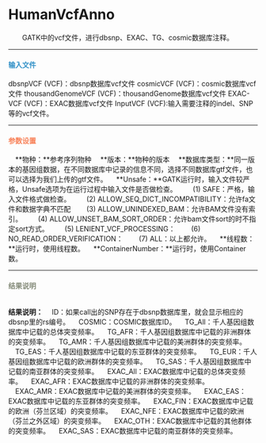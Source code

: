 # HumanVcfAnno
　　GATK中的vcf文件，进行dbsnp、EXAC、TG、cosmic数据库注释。

***
#### **<i class="fa fa-dot-circle-o" aria-hidden="true" style="color:#3090C7"></i><span style="color:#3090C7"> 输入文件**
dbsnpVCF (VCF)：dbsnp数据库vcf文件
cosmicVCF (VCF)：cosmic数据库vcf文件
thousandGenomeVCF (VCF)：thousandGenome数据库vcf文件
EXAC-VCF (VCF)：EXAC数据库vcf文件
InputVCF (VCF):输入需要注释的indel、SNP等的vcf文件。


***
#### **<i class="fa fa-cog" aria-hidden="true" style="color:#F88158"></i> <span style="color:#F88158">参数设置**

　**物种：**参考序列物种
　**版本：**物种的版本
　**数据库类型：**同一版本的基因组数据，在不同数据库中记录的信息不同，选择不同数据库gtf文件，也可以选择为我们上传的gtf文件。
　**Unsafe：**GATK运行时，输入文件较严格，Unsafe选项为在运行过程中输入文件是否做检查。
　　(1) SAFE：严格，输入文件格式做检查。
　　(2) ALLOW_SEQ_DICT_INCOMPATIBILITY：允许fa文件和数据字典不匹配
　　(3) ALLOW_UNINDEXED_BAM：允许BAM文件没有索引。
　　(4) ALLOW_UNSET_BAM_SORT_ORDER：允许bam文件sort的时不指定sort方式。
　　(5) LENIENT_VCF_PROCESSING：
　　(6) NO_READ_ORDER_VERIFICATION：
　　(7) ALL：以上都允许。
　**线程数：**运行时，使用线程数。
　**ContainerNumber：**运行时，使用Container数。

***
#### **<i class="fa fa-file-text" aria-hidden="true" style="color:#848b79"></i><span style="color:#848b79"> 结果说明**

<div style="text-align:center">
<img data-src="1.png" width="800px"  ></img>
</div>

**结果说明：**
　ID：如果call出的SNP存在于dbsnp数据库里，就会显示相应的dbsnp里的rs编号。
　COSMIC：COSMIC数据库ID。
　TG_All：千人基因组数据库中记载的总体突变频率。
　TG_AFR：千人基因组数据库中记载的非洲群体的突变频率。
　TG_AMR：千人基因组数据库中记载的美洲群体的突变频率。
　TG_EAS：千人基因组数据库中记载的东亚群体的突变频率。
　TG_EUR：千人基因组数据库中记载的欧洲群体的突变频率。
　TG_SAS：千人基因组数据库中记载的南亚群体的突变频率。
　EXAC_All：EXAC数据库中记载的总体突变频率。
　EXAC_AFR：EXAC数据库中记载的非洲群体的突变频率。
　EXAC_AMR：EXAC数据库中记载的美洲群体的突变频率。
　EXAC_EAS：EXAC数据库中记载的东亚群体的突变频率。
　EXAC_FIN：EXAC数据库中记载的欧洲（芬兰区域）的突变频率。
　EXAC_NFE：EXAC数据库中记载的欧洲（芬兰之外区域）的突变频率。
　EXAC_OTH：EXAC数据库中记载的其他群体的突变频率。
　EXAC_SAS：EXAC数据库中记载的南亚群体的突变频率。

